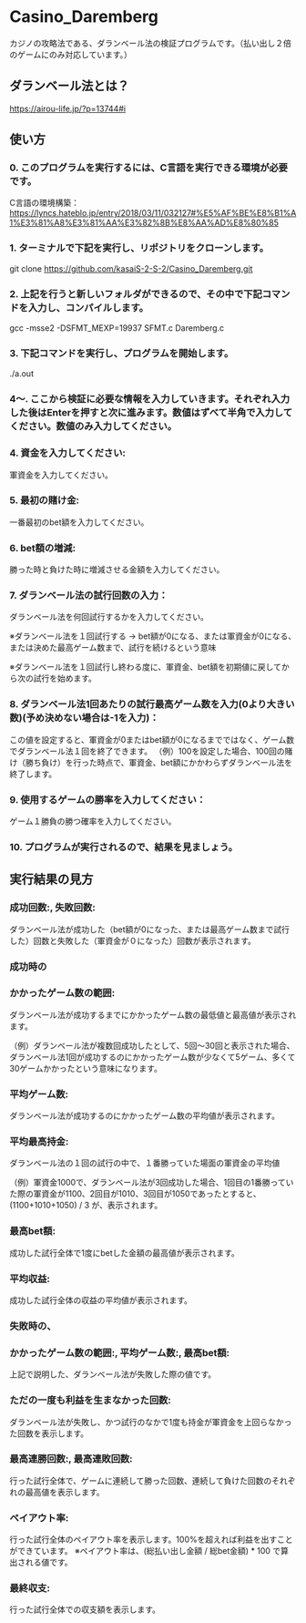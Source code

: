 # Casino_Daremberg
カジノの攻略法である、ダランベール法の検証プログラムです。（払い出し２倍のゲームにのみ対応しています。）
## ダランベール法とは？
https://airou-life.jp/?p=13744#i
## 使い方
### 0. このプログラムを実行するには、C言語を実行できる環境が必要です。
C言語の環境構築：https://lyncs.hateblo.jp/entry/2018/03/11/032127#%E5%AF%BE%E8%B1%A1%E3%81%A8%E3%81%AA%E3%82%8B%E8%AA%AD%E8%80%85
### 1. ターミナルで下記を実行し、リポジトリをクローンします。
git clone https://github.com/kasaiS-2-S-2/Casino_Daremberg.git
### 2. 上記を行うと新しいフォルダができるので、その中で下記コマンドを入力し、コンパイルします。
gcc -msse2 -DSFMT_MEXP=19937 SFMT.c Daremberg.c
### 3. 下記コマンドを実行し、プログラムを開始します。
./a.out

### 4〜. ここから検証に必要な情報を入力していきます。それぞれ入力した後はEnterを押すと次に進みます。数値はずべて半角で入力してください。数値のみ入力してください。

### 4. 資金を入力してください:
軍資金を入力してください。
### 5. 最初の賭け金:
一番最初のbet額を入力してください。
### 6. bet額の増減:
勝った時と負けた時に増減させる金額を入力してください。
### 7. ダランベール法の試行回数の入力：
ダランベール法を何回試行するかを入力してください。

※ダランベール法を１回試行する → bet額が0になる、または軍資金が0になる、または決めた最高ゲーム数まで、試行を続けるという意味

※ダランベール法を１回試行し終わる度に、軍資金、bet額を初期値に戻してから次の試行を始めます。
### 8. ダランベール法1回あたりの試行最高ゲーム数を入力(0より大きい数)(予め決めない場合は-1を入力)：
この値を設定すると、軍資金が0またはbet額が0になるまでではなく、ゲーム数でダランベール法１回を終了できます。
（例）100を設定した場合、100回の賭け（勝ち負け）を行った時点で、軍資金、bet額にかかわらずダランベール法を終了します。
### 9. 使用するゲームの勝率を入力してください：
ゲーム１勝負の勝つ確率を入力してください。
### 10. プログラムが実行されるので、結果を見ましょう。

## 実行結果の見方
### 成功回数:, 失敗回数:
ダランベール法が成功した（bet額が0になった、または最高ゲーム数まで試行した）回数と失敗した（軍資金が０になった）回数が表示されます。
### 成功時の
### かかったゲーム数の範囲:
ダランベール法が成功するまでにかかったゲーム数の最低値と最高値が表示されます。

（例）ダランベール法が複数回成功したとして、5回〜30回と表示された場合、ダランベール法1回が成功するのにかかったゲーム数が少なくて5ゲーム、多くて30ゲームかかったという意味になります。
### 平均ゲーム数:
ダランベール法が成功するのにかかったゲーム数の平均値が表示されます。
### 平均最高持金:
ダランベール法の１回の試行の中で、１番勝っていた場面の軍資金の平均値

（例）軍資金1000で、ダランベール法が3回成功した場合、1回目の1番勝っていた際の軍資金が1100、2回目が1010、3回目が1050であったとすると、(1100+1010+1050) / 3 が、表示されます。
### 最高bet額:
成功した試行全体で1度にbetした金額の最高値が表示されます。
### 平均収益:
成功した試行全体の収益の平均値が表示されます。
### 失敗時の、
### かかったゲーム数の範囲:, 平均ゲーム数:, 最高bet額:
上記で説明した、ダランベール法が失敗した際の値です。
### ただの一度も利益を生まなかった回数:
ダランベール法が失敗し、かつ試行のなかで1度も持金が軍資金を上回らなかった回数を表示します。

### 最高連勝回数:, 最高連敗回数:
行った試行全体で、ゲームに連続して勝った回数、連続して負けた回数のそれぞれの最高値を表示します。
### ペイアウト率:
行った試行全体のペイアウト率を表示します。100%を超えれば利益を出すことができています。
※ペイアウト率は、(総払い出し金額 / 総bet金額) * 100 で算出される値です。
### 最終収支:
行った試行全体での収支額を表示します。
